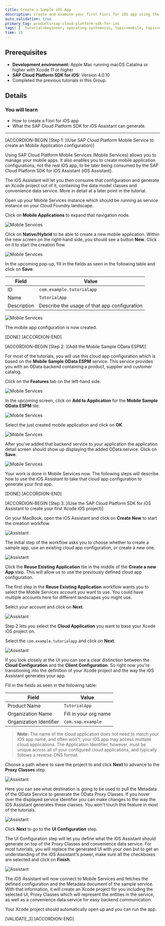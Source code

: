 ```yaml
---
title: Create a Sample iOS App
description: Create and examine your first Fiori for iOS app using the SAP Cloud Platform SDK for iOS Assistant connecting against a sample service.
auto_validation: true
primary_tag: products>sap-cloud-platform-sdk-for-ios
tags: [  tutorial>beginner, operating-system>ios, topic>mobile, topic>odata, products>sap-cloud-platform, products>sap-cloud-platform-sdk-for-ios software-product-function>sap-cloud-platform-mobile-services ]
time: 15
---
```


## Prerequisites  
- **Development environment:** Apple Mac running macOS Catalina or higher with Xcode 11 or higher
- **SAP Cloud Platform SDK for iOS:** Version 4.0.10
- Completed the previous tutorials in this Group.

## Details
### You will learn  
  - How to create a Fiori for iOS app
  - What the SAP Cloud Platform SDK for iOS Assistant can generate.

---

[ACCORDION-BEGIN [Step 1: ](Use SAP Cloud Platform Mobile Service to create an Mobile Application configuration)]

Using SAP Cloud Platform Mobile Services (Mobile Services) allows you to manage your mobile apps. It also enables you to create mobile application configurations, not the real iOS app, to be later being consumed by the SAP Cloud Platform SDK for iOS Assistant (iOS Assistant).

The iOS Assistant will let you then consume that configuration and generate an Xcode project out of it, containing the data model classes and convenience data service. More in detail at a later point in the tutorial.

Open up your Mobile Services instance which should be running as service instance on your Cloud Foundry landscape.

Click on **Mobile Applications** to expand that navigation node.

![Mobile Services](fiori-ios-scpms-create-sample-app-01.png)

Click on **Native/Hybrid** to be able to create a new mobile application. Within the new screen on the right-hand side, you should see a button **New**. Click on it to start the creation flow.

![Mobile Services](fiori-ios-scpms-create-sample-app-02.png)

In the upcoming pop-up, fill in the fields as seen in the following table and click on **Save**:

| Field        | Value           |
| ------------- | ------------- |
| ID      |  `com.example.tutorialapp`
| Name      | `TutorialApp`      |
| Description | Describe the usage of that app configuration |

![Mobile Services](fiori-ios-scpms-create-sample-app-03.png)

The mobile app configuration is now created.

[DONE]
[ACCORDION-END]


[ACCORDION-BEGIN [Step 2: ](Add the Mobile Sample OData ESPM)]

For most of the tutorials, you will use this cloud app configuration which is based on the **Mobile Sample OData ESPM** service. This service provides you with an OData backend containing a product, supplier and customer catalog.

Click on the **Features** tab on the left-hand side.

![Mobile Services](fiori-ios-scpms-create-sample-app-04.png)

 In the upcoming screen, click on **Add to Application** for the **Mobile Sample OData ESPM** tile.

![Mobile Services](fiori-ios-scpms-create-sample-app-05.png)

Select the just created mobile application and click on **OK**.

![Mobile Services](fiori-ios-scpms-create-sample-app-06.png)

After you've added that backend service to your application the application detail screen should show up displaying the added OData service. Click on **Save**.

![Mobile Services](fiori-ios-scpms-create-sample-app-07.png)

Your work is done in Mobile Services now. The following steps will describe how to use the iOS Assistant to take that cloud app configuration to generate your first app.

[DONE]
[ACCORDION-END]

[ACCORDION-BEGIN [Step 3: ](Use the SAP Cloud Platform SDK for iOS Assistant to create your first Xcode iOS project)]

On your MacBook, open the iOS Assistant and click on **Create New** to start the creation workflow.

![Assistant](fiori-ios-scpms-create-sample-app-08a.png)

The initial step of the workflow asks you to choose whether to create a sample app, use an existing cloud app configuration, or create a new one.

![Assistant](fiori-ios-scpms-create-sample-app-08.png)

Click the **Reuse Existing Application** tile in the middle of the **Create a new App** step. This will allow us to use the previously defined cloud app configuration.

The first step in the **Reuse Existing Application** workflow wants you to select the Mobile Services account you want to use. You could have multiple accounts here for different landscapes you might use.

Select your account and click on **Next**.

![Assistant](fiori-ios-scpms-create-sample-app-09.png)

Step 2 lets you select the **Cloud Application** you want to base your Xcode iOS project on.

Select the `com.example.tutorialapp` and click on **Next**.

![Assistant](fiori-ios-scpms-create-sample-app-10.png)

If you look closely at the UI you can see a clear distinction between the **Cloud Configuration** and the **Client Configuration**. So right now you're transitioning into the definition of your Xcode project and the way the iOS Assistant generates your app.

Fill in the fields as seen in the following table:

| Field        | Value           |
| ------------- | ------------- |
| Product Name      |  `TutorialApp`
| Organization Name      | Fill in your org name |
| Organization Identifier | `com.sap.example` |

> **Note:** The name of the cloud application does not need to match your iOS app name, and often won't; your iOS app may access multiple cloud applications. The Application Identifier, however, must be unique across all of your configured cloud applications, and typically follows a reverse-DNS format.

Choose a path where to save the project to and click **Next** to advance to the **Proxy Classes** step.

![Assistant](fiori-ios-scpms-create-sample-app-11.png)

Here you can see what destination is going to be used to pull the Metadata of the OData Service to generate the OData Proxy Classes. If you hover over the displayed service identifier you can make changes to the way the iOS Assistant generates these classes. You won't touch this feature in most of the tutorials.

![Assistant](fiori-ios-scpms-create-sample-app-12.png)

Click **Next** to go to the **UI Configuration** step.

The UI Configuration step will let you define what the iOS Assistant should generate on top of the Proxy Classes and convenience data service. For most tutorials, you will replace the generated UI with your own but to get an understanding of the iOS Assistant's power, make sure all the checkboxes are selected and click on **Finish**.

![Assistant](fiori-ios-scpms-create-sample-app-13.png)

The iOS Assistant will now connect to Mobile Services and fetches the defined configuration and the Metadata document of the sample service. With that information, it will create an Xcode project for you including the selected UI, Proxy Classes which will represent the entities in the service, as well as a convenience data service for easy backend communication.

Your Xcode project should automatically open up and you can run the app.

[VALIDATE_3]
[ACCORDION-END]
